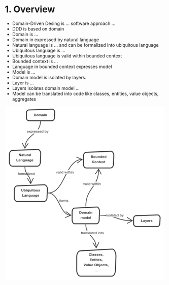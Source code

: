 # 1. Overview

* Domain-Driven Desing is ... software approach ...
* DDD is based on domain
* Domain is ...
* Domain in expressed by natural language
* Natural language is ... and can be formalized into ubiquitous language
* Ubiquitous language is ...
* Ubiquitous language is valid within bounded context
* Bounded context is ...
* Language in bounded context expresses model
* Model is ...
* Domain model is isolated by layers.
* Layer is ...
* Layers isolates domain model ...
* Model can be translated into code like classes, entities, value objects, aggregates

![relation between concepts](overview.png)
